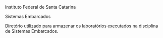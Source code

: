 Instituto Federal de Santa Catarina

Sistemas Embarcados


Diretório utilizado para armazenar os laboratórios executados na disciplina de Sistemas Embarcados.
